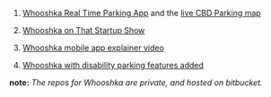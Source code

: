 

1. [Whooshka Real Time Parking App](https://whooshka.me) and the [live CBD Parking map](https://whooshka.me/map)

2. [Whooshka on That Startup Show](https://www.youtube.com/watch?v=X3q5mPQ5Gow&t=1s)

3. [Whooshka mobile app explainer video](https://www.youtube.com/watch?v=Cj6H_omN8tw)

4. [Whooshka with disability parking features added](https://www.youtube.com/watch?v=8Qe0W4koN0k)


__note:__ _The repos for Whooshka are private, and hosted on bitbucket._